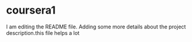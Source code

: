 # coursera1
I am editing the README file. Adding some more details about the project description.this file helps a lot
